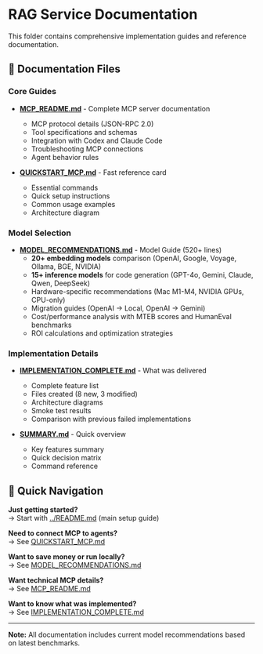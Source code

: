 # RAG Service Documentation

This folder contains comprehensive implementation guides and reference documentation.

## 📘 Documentation Files

### Core Guides
- **[MCP_README.md](MCP_README.md)** - Complete MCP server documentation
  - MCP protocol details (JSON-RPC 2.0)
  - Tool specifications and schemas
  - Integration with Codex and Claude Code
  - Troubleshooting MCP connections
  - Agent behavior rules

- **[QUICKSTART_MCP.md](QUICKSTART_MCP.md)** - Fast reference card
  - Essential commands
  - Quick setup instructions
  - Common usage examples
  - Architecture diagram

### Model Selection
- **[MODEL_RECOMMENDATIONS.md](MODEL_RECOMMENDATIONS.md)** - Model Guide (520+ lines)
  - **20+ embedding models** comparison (OpenAI, Google, Voyage, Ollama, BGE, NVIDIA)
  - **15+ inference models** for code generation (GPT-4o, Gemini, Claude, Qwen, DeepSeek)
  - Hardware-specific recommendations (Mac M1-M4, NVIDIA GPUs, CPU-only)
  - Migration guides (OpenAI → Local, OpenAI → Gemini)
  - Cost/performance analysis with MTEB scores and HumanEval benchmarks
  - ROI calculations and optimization strategies

### Implementation Details
- **[IMPLEMENTATION_COMPLETE.md](IMPLEMENTATION_COMPLETE.md)** - What was delivered
  - Complete feature list
  - Files created (8 new, 3 modified)
  - Architecture diagrams
  - Smoke test results
  - Comparison with previous failed implementations

- **[SUMMARY.md](SUMMARY.md)** - Quick overview
  - Key features summary
  - Quick decision matrix
  - Command reference

## 🚀 Quick Navigation

**Just getting started?**  
→ Start with [../README.md](../README.md) (main setup guide)

**Need to connect MCP to agents?**  
→ See [QUICKSTART_MCP.md](QUICKSTART_MCP.md)

**Want to save money or run locally?**  
→ See [MODEL_RECOMMENDATIONS.md](MODEL_RECOMMENDATIONS.md)

**Want technical MCP details?**  
→ See [MCP_README.md](MCP_README.md)

**Want to know what was implemented?**  
→ See [IMPLEMENTATION_COMPLETE.md](IMPLEMENTATION_COMPLETE.md)

---

**Note:** All documentation includes current model recommendations based on latest benchmarks.
